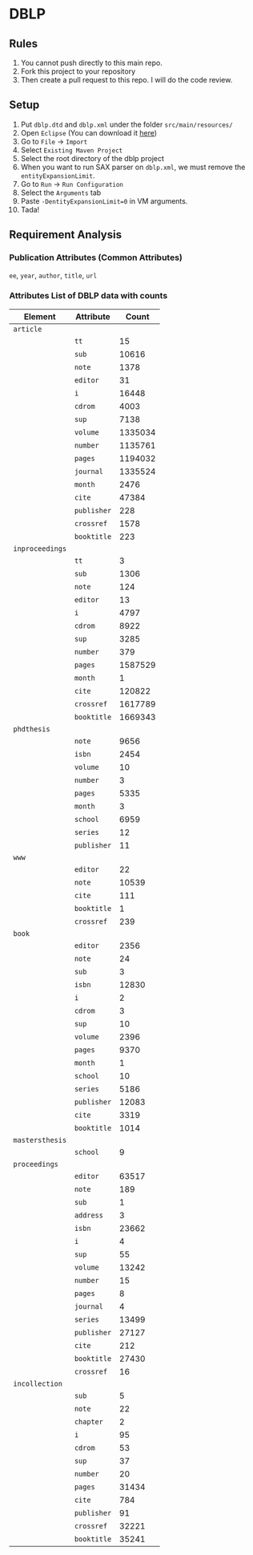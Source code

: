 # DBLP

## Rules

1. You cannot push directly to this main repo.
2. Fork this project to your repository
3. Then create a pull request to this repo. I will do the code review.

## Setup
1. Put `dblp.dtd` and `dblp.xml` under the folder `src/main/resources/`
2. Open `Eclipse` (You can download it [here](http://www.eclipse.org/downloads/packages/eclipse-ide-java-ee-developers/marsr))
3. Go to `File` -> `Import`
4. Select `Existing Maven Project`
5. Select the root directory of the dblp project
6. When you want to run SAX parser on `dblp.xml`, we must remove the `entityExpansionLimit`.
7. Go to `Run` -> `Run Configuration`
8. Select the `Arguments` tab
9. Paste `-DentityExpansionLimit=0` in VM arguments.
10. Tada!

## Requirement Analysis

### Publication Attributes (Common Attributes)
`ee`, `year`, `author`, `title`, `url`

### Attributes List of DBLP data with counts
|Element|Attribute|Count|
|---|---|---|
|`article`|
| |`tt`|15|
| |`sub`|10616|
| |`note`|1378|
| |`editor`|31|
| |`i`|16448|
| |`cdrom`|4003|
| |`sup`|7138|
| |`volume`|1335034|
| |`number`|1135761|
| |`pages`|1194032|
| |`journal`|1335524|
| |`month`|2476|
| |`cite`|47384|
| |`publisher`|228|
| |`crossref`|1578|
| |`booktitle`|223|
|`inproceedings`|
| |`tt`|3|
| |`sub`|1306|
| |`note`|124|
| |`editor`|13|
| |`i`|4797|
| |`cdrom`|8922|
| |`sup`|3285|
| |`number`|379|
| |`pages`|1587529|
| |`month`|1|
| |`cite`|120822|
| |`crossref`|1617789|
| |`booktitle`|1669343|
|`phdthesis`|
| |`note`|9656|
| |`isbn`|2454|
| |`volume`|10|
| |`number`|3|
| |`pages`|5335|
| |`month`|3|
| |`school`|6959|
| |`series`|12|
| |`publisher`|11|
|`www`|
| |`editor`|22|
| |`note`|10539|
| |`cite`|111|
| |`booktitle`|1|
| |`crossref`|239|
|`book`|
| |`editor`|2356|
| |`note`|24|
| |`sub`|3|
| |`isbn`|12830|
| |`i`|2|
| |`cdrom`|3|
| |`sup`|10|
| |`volume`|2396|
| |`pages`|9370|
| |`month`|1|
| |`school`|10|
| |`series`|5186|
| |`publisher`|12083|
| |`cite`|3319|
| |`booktitle`|1014|
|`mastersthesis`|
| |`school`|9|
|`proceedings`|
| |`editor`|63517|
| |`note`|189|
| |`sub`|1|
| |`address`|3|
| |`isbn`|23662|
| |`i`|4|
| |`sup`|55|
| |`volume`|13242|
| |`number`|15|
| |`pages`|8|
| |`journal`|4|
| |`series`|13499|
| |`publisher`|27127|
| |`cite`|212|
| |`booktitle`|27430|
| |`crossref`|16|
|`incollection`|
| |`sub`|5|
| |`note`|22|
| |`chapter`|2|
| |`i`|95|
| |`cdrom`|53|
| |`sup`|37|
| |`number`|20|
| |`pages`|31434|
| |`cite`|784|
| |`publisher`|91|
| |`crossref`|32221|
| |`booktitle`|35241|

